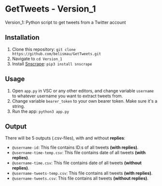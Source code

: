 # GetTweets - Version_1
Version_1: Python script to get tweets from a Twitter account

## Installation
1. Clone this repository: ```git clone https://github.com/belismau/GetTweets.git```
2. Navigate to ```cd Version_1```
3. Install [Snscrape](https://github.com/JustAnotherArchivist/snscrape): ```pip3 install snscrape```

## Usage
1. Open ```app.py``` in VSC or any other editors, and change variable ```username``` to whatever username you want to extract tweets from.
2. Change variable ```bearer_token``` to your own bearer token. Make sure it's a string.
3. Run the app: ```python3 app.py```

## Output
There will be 5 outputs (.csv-files), with and without **replies**:

- ```@username-id```: This file contains ID:s of all tweets **(with replies)**.
- ```@username-time-temp.csv```: This file contains date of all tweets **(with replies)**.
- ```@username-time.csv```: This file contains date of all tweets **(without replies)**.
- ```@username-tweets-temp.csv```: This file contains all tweets **(with replies)**.
- ```@username-tweets.csv```: This file contains all tweets **(without replies)**.